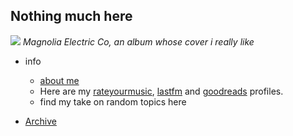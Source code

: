---
---

<h2 class="main-heading">Nothing much here</h2>

![](https://substackcdn.com/image/fetch/f_auto,q_auto:good,fl_progressive:steep/https%3A%2F%2Fsubstack-post-media.s3.amazonaws.com%2Fpublic%2Fimages%2F7b8a7997-5092-438d-942f-260448fb6716_1920x1080.png)
_Magnolia Electric Co, an album whose cover i really like_

- info
  - [about me](./blog/about)
  - Here are my [rateyourmusic](https://rateyourmusic.com/~Tablefan), [lastfm](https://www.last.fm/user/Z512) and [goodreads](https://www.goodreads.com/user/show/68893351-akshat-singhai) profiles.
  - find my take on random topics here

- [Archive](./archive)
